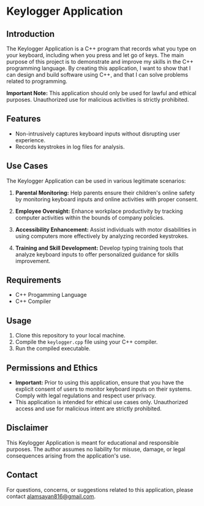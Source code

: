 # Keylogger Application

## Introduction
The Keylogger Application is a C++ program that records what you type on your keyboard, including when you press and let go of keys. The main purpose of this project is to demonstrate and improve my skills in the C++ programming language. By creating this application, I want to show that I can design and build software using C++, and that I can solve problems related to programming.

**Important Note:** This application should only be used for lawful and ethical purposes. Unauthorized use for malicious activities is strictly prohibited.

## Features
- Non-intrusively captures keyboard inputs without disrupting user experience.
- Records keystrokes in log files for analysis.

## Use Cases
The Keylogger Application can be used in various legitimate scenarios:

1. **Parental Monitoring:** Help parents ensure their children's online safety by monitoring keyboard inputs and online activities with proper consent.

2. **Employee Oversight:** Enhance workplace productivity by tracking computer activities within the bounds of company policies.

3. **Accessibility Enhancement:** Assist individuals with motor disabilities in using computers more effectively by analyzing recorded keystrokes.

4. **Training and Skill Development:** Develop typing training tools that analyze keyboard inputs to offer personalized guidance for skills improvement.

## Requirements
- C++ Progamming Language
- C++ Compiler

## Usage
1. Clone this repository to your local machine.
2. Compile the `keylogger.cpp` file using your C++ compiler.
3. Run the compiled executable.

## Permissions and Ethics
- **Important:** Prior to using this application, ensure that you have the explicit consent of users to monitor keyboard inputs on their systems. Comply with legal regulations and respect user privacy.
- This application is intended for ethical use cases only. Unauthorized access and use for malicious intent are strictly prohibited.

## Disclaimer
This Keylogger Application is meant for educational and responsible purposes. The author assumes no liability for misuse, damage, or legal consequences arising from the application's use.

## Contact
For questions, concerns, or suggestions related to this application, please contact alamsayan816@gmail.com.

